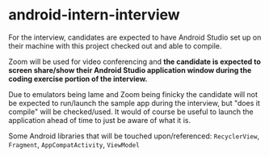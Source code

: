 # android-intern-interview

For the interview, candidates are expected to have Android Studio set up on their machine with this project checked out and able to compile.

Zoom will be used for video conferencing and **the candidate is expected to screen share/show their Android Studio application window during the coding exercise portion of the interview.**

Due to emulators being lame and Zoom being finicky the candidate will not be expected to run/launch the sample app during the interview, but "does it compile" will be checked/used. It would of course be useful to launch the application ahead of time to just be aware of what it is.

Some Android libraries that will be touched upon/referenced: `RecyclerView`, `Fragment`, `AppCompatActivity`, `ViewModel` 